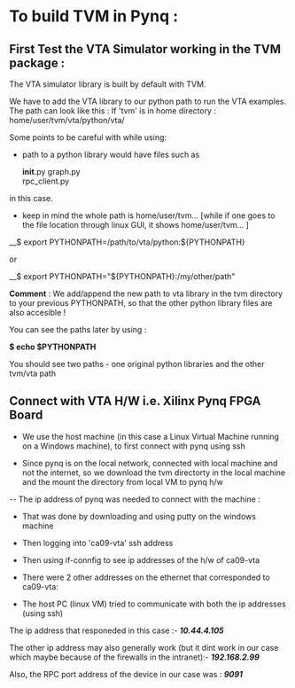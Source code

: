 
# To build TVM in Pynq :



## First Test the VTA Simulator working in the TVM package :


The VTA simulator library is built by default with TVM. 

We have to add the VTA library to our python path to run the VTA examples. The path can look like this :
If 'tvm' is in home directory :
home/user/tvm/vta/python/vta/

Some points to be careful with while using:

* path to a python library would have files such as 

    __init__.py
    graph.py  
    rpc_client.py

in this case.

* keep in mind the whole path is home/user/tvm... [while if one goes to the file location through linux GUI, it shows home/user/tvm... ] 

__$ export PYTHONPATH=/path/to/vta/python:${PYTHONPATH}

or 

__$ export PYTHONPATH="${PYTHONPATH}:/my/other/path"


__Comment__ : We add/append the new path to vta library in the tvm directory to your previous PYTHONPATH, so that the other python library files are also accesible !

You can see the paths later by using :

__$ echo $PYTHONPATH__

You should see two paths - one original python libraries and the other tvm/vta path


## Connect with VTA H/W i.e. Xilinx Pynq FPGA Board

*  We use the host machine (in this case a Linux Virtual Machine running on a Windows machine), to first connect with pynq using ssh

*  Since pynq is on the local network, connected with local machine and not the internet, so we download the tvm directorty in the local machine and the mount the directory from local VM to pynq h/w

-- The ip address of pynq was needed to connect with the machine :

* That was done by downloading and using putty on the windows machine

* Then logging into 'ca09-vta' ssh address

* Then using if-connfig to see ip addresses of the h/w of ca09-vta
* There were 2 other addresses on the ethernet that corresponded to ca09-vta:

* The host PC (linux VM) tried to communicate with both the ip addresses (using ssh)

The ip address that responeded in this case :- __*10.44.4.105*__

The other ip address may also generally work (but it dint work in our case which maybe because of the firewalls in the intranet):- __*192.168.2.99*__

Also, the RPC port address of the device in our case was : __*9091*__


